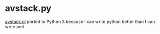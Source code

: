 # avstack.py
[avstack.pl](https://dlbeer.co.nz/oss/avstack.html) ported to Python 3 because I can write python better than I can write perl.
